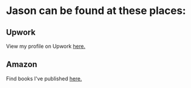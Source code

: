 # <i class="fa fa-handshake-o"></i> Jason can be found at these places:

## <i class="fa fa-level-up"></i> Upwork
View my profile on Upwork [here.](https://www.upwork.com/o/profiles/users/_~01d477fad6d11f0e5b/)

## <i class="fa fa-amazon"></i> Amazon
Find books I've published [here.](https://www.amazon.com/Jason-Spadaro/e/B00USTAQW0)
